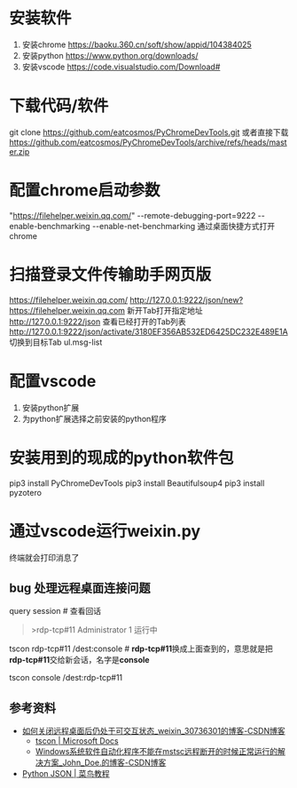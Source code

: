 # 安装软件
1. 安装chrome https://baoku.360.cn/soft/show/appid/104384025
2. 安装python https://www.python.org/downloads/
3. 安装vscode https://code.visualstudio.com/Download#
<!-- 4. 安装git https://git-scm.com/ -->

# 下载代码/软件
<!-- git clone https://github.com/marty90/PyChromeDevTools.git -->
git clone https://github.com/eatcosmos/PyChromeDevTools.git
或者直接下载 https://github.com/eatcosmos/PyChromeDevTools/archive/refs/heads/master.zip



# 配置chrome启动参数
 "https://filehelper.weixin.qq.com/" --remote-debugging-port=9222 --enable-benchmarking --enable-net-benchmarking
通过桌面快捷方式打开chrome
# 扫描登录文件传输助手网页版
https://filehelper.weixin.qq.com/
http://127.0.0.1:9222/json/new?https://filehelper.weixin.qq.com 新开Tab打开指定地址
http://127.0.0.1:9222/json 查看已经打开的Tab列表
http://127.0.0.1:9222/json/activate/3180EF356AB532ED6425DC232E489E1A 切换到目标Tab
ul.msg-list

# 配置vscode
1. 安装python扩展
2. 为python扩展选择之前安装的python程序

# 安装用到的现成的python软件包
pip3 install PyChromeDevTools
pip3 install Beautifulsoup4
pip3 install pyzotero
<!-- pip3 install pyautogui -->
<!-- pip3 install Pillow -->
# 通过vscode运行weixin.py
终端就会打印消息了



## bug 处理远程桌面连接问题
query session # 查看回话

>\>rdp-tcp#11        Administrator             1  运行中

tscon rdp-tcp#11 /dest:console # **rdp-tcp#11**换成上面查到的，意思就是把**rdp-tcp#11**交给新会话，名字是**console**

tscon console /dest:rdp-tcp#11

## 参考资料
- [如何关闭远程桌面后仍处于可交互状态\_weixin\_30736301的博客\-CSDN博客](https://blog.csdn.net/weixin_30736301/article/details/95383609)
  - [tscon \| Microsoft Docs](https://docs.microsoft.com/zh-cn/windows-server/administration/windows-commands/tscon)
  - [Windows系统软件自动化程序不能在mstsc远程断开的时候正常运行的解决方案\_John\_Doe\.的博客\-CSDN博客](https://blog.csdn.net/sinat_34149445/article/details/115314120)
- [Python JSON \| 菜鸟教程](https://www.runoob.com/python/python-json.html)